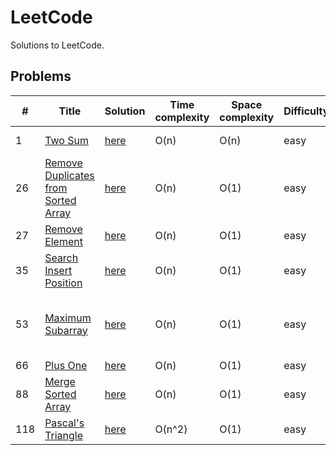 # LeetCode
Solutions to LeetCode.

## Problems
|  #  |         Title        |   Solution   |  Time complexity  | Space complexity  |  Difficulty  |   Tags               
|-----|----------------------|--------------|-------------------|-------------------|--------------|-------------
| 1 | [Two Sum](https://leetcode.com/problems/two-sum/) | [here](Array/Two_Sum.js) | O(n) | O(n) | easy | Array, Hash Table
| 26 | [Remove Duplicates from Sorted Array](https://leetcode.com/problems/remove-duplicates-from-sorted-array/) | [here](Array/Remove_Duplicates_from_Sorted_Array.js) | O(n) | O(1) | easy | Array, Two Pointers
| 27 | [Remove Element](https://leetcode.com/problems/remove-element/) | [here](Array/Remove_Element.js) | O(n) | O(1) | easy | Array, Two Pointers
| 35 | [Search Insert Position](https://leetcode.com/problems/search-insert-position/) | [here](Array/Search_Insert_Position.js) | O(n) | O(1) | easy | Array, Binary Search
| 53 | [Maximum Subarray](https://leetcode.com/problems/maximum-subarray/) | [here](Array/Maximum_Subarray.js) | O(n) | O(1) | easy | Array, Dynamic Programming, Divide and Conquer
| 66 | [Plus One](https://leetcode.com/problems/plus-one/) | [here](Array/Plus_One.js) | O(n) | O(1) | easy | Array
| 88 | [Merge Sorted Array](https://leetcode.com/problems/merge-sorted-array/) | [here](Array/Merge_Sorted_Array.js) | O(n) | O(1) | easy | Array, Two Pointers
| 118 | [Pascal's Triangle](https://leetcode.com/problems/pascals-triangle/) | [here](Array/Pascal's_Triangle.js) | O(n^2) | O(1) | easy | Array
